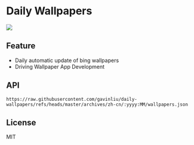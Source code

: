 # Daily Wallpapers
  
![](https://www.bing.com/th?id=OHR.AcroporaReef_ZH-CN2622120276_UHD.jpg)

## Feature

- Daily automatic update of bing wallpapers
- Driving Wallpaper App Development

## API

```
https://raw.githubusercontent.com/gavinliu/daily-wallpapers/refs/heads/master/archives/zh-cn/:yyyy:MM/wallpapers.json
```

## License

MIT
  